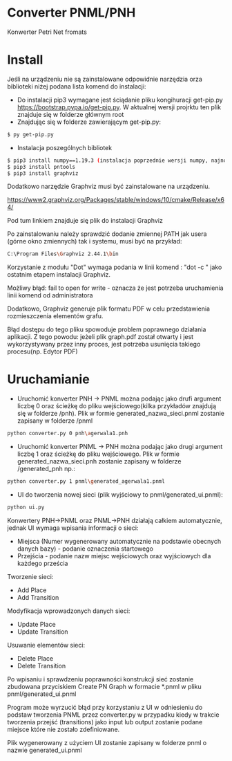 # Converter PNML/PNH 


Konwerter Petri Net fromats


# Install

Jeśli na urządzeniu nie są zainstalowane odpowidnie narzędzia orza biblioteki niżej podana lista komend do instalacji: 
  - Do instalacji pip3 wymagane jest ściądanie pliku kongihuracji get-pip.py https://bootstrap.pypa.io/get-pip.py. W aktualnej wersji projrktu ten plik znajduje się w folderze głównym root
  - Znajdując się w folderze zawierającym get-pip.py: 
```sh
$ py get-pip.py
```
  - Instalacja poszególnych bibliotek
```sh
$ pip3 install numpy==1.19.3 (instalacja poprzednie wersji numpy, najnowsza na obecny moment ma konflikty parametrów)
$ pip3 install pntools
$ pip3 install graphviz
```

Dodatkowo narzędzie Graphviz musi być zainstalowane na urządzeniu. 

https://www2.graphviz.org/Packages/stable/windows/10/cmake/Release/x64/

Pod tum linkiem znajduje się plik do instalacji Graphviz

Po zainstalowaniu należy sprawdzić dodanie zmiennej PATH jak usera (górne
okno zmiennych) tak i systemu, musi być na przykład:

```sh
C:\Program Files\Graphviz 2.44.1\bin

````

Korzystanie z modułu "Dot" wymaga podania w linii komend : "dot -c " jako ostatnim etapem instalacji Graphviz. 

Możliwy błąd: fail to open for write - oznacza że jest potrzeba uruchamienia linii komend od administratora

Dodatkowo, Graphviz generuje plik formatu PDF w celu przedstawienia rozmieszczenia elementów grafu. 

Błąd dostępu do tego pliku spowoduje problem poprawnego działania aplikacji. 
Z tego powodu: jeżeli plik graph.pdf został otwarty i jest wykorzystywany przez inny proces, jest potrzeba usunięcia takiego procesu(np. Edytor PDF)


# Uruchamianie 

  - Uruchomić konverter PNH -> PNML można podając jako drufi argument liczbę 0 oraz ścieżkę do pliku wejściowego(kilka przykładów znajdują się w folderze /pnh). Plik w formie generated_nazwa_sieci.pnml zostanie zapisany w folderze /pnml
```sh
python converter.py 0 pnh\agerwala1.pnh
```
  - Uruchomić konverter PNML -> PNH można podając jako drugi argument liczbę 1 oraz ścieżkę do pliku wejściowego. Plik w formie generated_nazwa_sieci.pnh zostanie zapisany w folderze /generated_pnh np.:
```sh
python converter.py 1 pnml\generated_agerwala1.pnml
```
  - UI do tworzenia nowej sieci (plik wyjściowy to pnml/generated_ui.pnml): 
```sh
python ui.py
```

Konwertery PNH->PNML oraz PNML->PNH działają całkiem automatycznie, jednak UI wymaga wpisania informacji o sieci: 
- Miejsca (Numer wygenerowany automatycznie na podstawie obecnych danych bazy) - podanie oznaczenia startowego
- Przejścia - podanie nazw miejsc wejściowych oraz wyjściowych dla każdego prześcia 

Tworzenie sieci:
- Add Place
- Add Transition

Modyfikacja wprowadzonych danych sieci:
- Update Place
- Update Transition

Usuwanie elementów sieci:
- Delete Place
- Delete Transition

Po wpisaniu i sprawdzeniu poprawności konstrukcji sieć zostanie zbudowana przyciskiem Create PN Graph w formacie *.pnml w pliku pnml/generated_ui.pnml

Program może wyrzucić błąd przy korzystaniu z UI w odniesieniu do podstaw tworzenia PNML przez converter.py w przypadku kiedy w trakcie tworzenia przejść (transitions) jako input lub output zostanie podane miejsce które nie zostało zdefiniowane. 

Plik wygenerowany z użyciem UI zostanie zapisany w folderze pnml o nazwie generated_ui.pnml